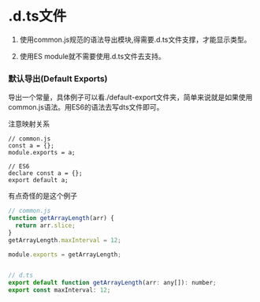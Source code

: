 # .d.ts文件

1. 使用common.js规范的语法导出模块,得需要.d.ts文件支撑，才能显示类型。

2. 使用ES module就不需要使用.d.ts文件去支持。

### 默认导出(Default Exports)

导出一个常量，具体例子可以看./default-export文件夹，简单来说就是如果使用common.js语法。用ES6的语法去写dts文件即可。

注意映射关系
```
// common.js
const a = {};
module.exports = a;

// ES6
declare const a = {};
export default a;
```

有点奇怪的是这个例子
```js
// common.js
function getArrayLength(arr) {
  return arr.slice;
}
getArrayLength.maxInterval = 12;

module.exports = getArrayLength;


// d.ts
export default function getArrayLength(arr: any[]): number;
export const maxInterval: 12;
```